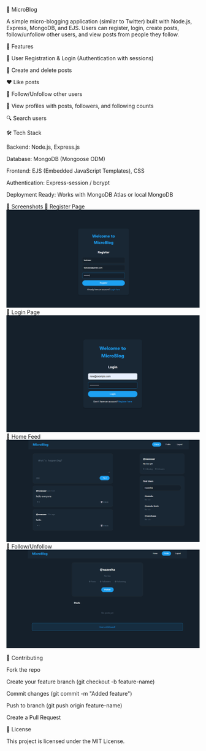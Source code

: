 📘 MicroBlog

A simple micro-blogging application (similar to Twitter) built with Node.js, Express, MongoDB, and EJS.
Users can register, login, create posts, follow/unfollow other users, and view posts from people they follow.

🚀 Features

👤 User Registration & Login (Authentication with sessions)

📝 Create and delete posts

❤️ Like posts

👥 Follow/Unfollow other users

📄 View profiles with posts, followers, and following counts

🔍 Search users

🛠️ Tech Stack

Backend: Node.js, Express.js

Database: MongoDB (Mongoose ODM)

Frontend: EJS (Embedded JavaScript Templates), CSS

Authentication: Express-session / bcrypt

Deployment Ready: Works with MongoDB Atlas or local MongoDB

📸 Screenshots
🔹 Register Page
![Register Page](images/register.png)
🔹 Login Page
![login Page](images/login.png)
🔹 Home Feed
![home Page](images/feed.png)
🔹 Follow/Unfollow
![ Page](images/follow.png)

🤝 Contributing

Fork the repo

Create your feature branch (git checkout -b feature-name)

Commit changes (git commit -m "Added feature")

Push to branch (git push origin feature-name)

Create a Pull Request

📜 License

This project is licensed under the MIT License.
